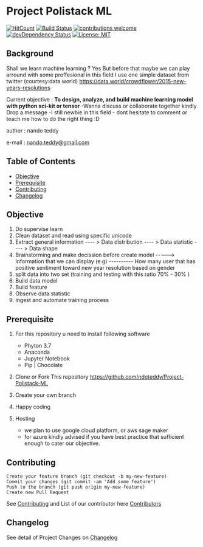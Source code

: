 # Project Polistack ML


[![HitCount](http://hits.dwyl.io/ndoteddy/https://github.com/ndoteddy/Project-Polistack-ML.git.svg)](http://hits.dwyl.io/ndoteddy/https://github.com/ndoteddy/Project-Polistack-ML.git) [![Build Status](https://travis-ci.org/ndoteddy/Project-Polistack-ML.svg?branch=master)](https://travis-ci.org/ndoteddy/Project-Polistack-ML) [![contributions welcome](https://img.shields.io/badge/contributions-welcome-brightgreen.svg?style=flat)](https://github.com/ndoteddy/Project-Polistack-Web/issues) [![devDependency Status](https://david-dm.org/ndoteddy/Project-Polistack-ML.svg)](https://david-dm.org/ndoteddy/Project-Polistack-Web) [![License: MIT](https://img.shields.io/badge/License-MIT-green.svg)](https://opensource.org/licenses/MIT) 

## Background
Shall we learn machine learning ? Yes
But before that maybe we can play arround with some proffesional in this field
I use one simple dataset from twitter (courtesy:data.world)
https://data.world/crowdflower/2015-new-years-resolutions

Current objective : **To design, analyze, and build machine learning model with python sci-kit or tensor**
-Wanna discuss or collaborate together kindly Drop a message 
-I still newbie in this field - dont hesitate to comment or teach me how to do the right thing  :D

author : nando teddy

e-mail : nando.teddy@gmail.com

## Table of Contents
* [Objective](#objective)
* [Prerequisite](#prerequisite)
* [Contributing](#contributing)
* [Changelog](#changelog)


## Objective

1. Do supervise learn 
2. Clean dataset and read using specific unicode
3. Extract general information 
 ---- > Data distribution
 ---- > Data statistic
 ---- > Data shape
 4. Brainstorming and make decission before create model
 -----> Information that we can display (e.g)
 ---------- How many user that has positive sentiment toward new year resolution based on gender
 5. split data into two set (training and testing with this ratio 70% - 30% )
 6. Build data model
 7. Build feature
 8. Observe data statistic
 9. Ingest and automate training process

## Prerequisite

1.  For this repository u need to install following software 
    - Phyton 3.7
    - Anaconda
    - Jupyter Notebook
    - Pip | Chocolate
        
2. Clone or Fork This repository
    https://github.com/ndoteddy/Project-Polistack-ML
    
3. Create your own branch   
4. Happy coding

5. Hosting    
    - we plan to use google cloud platform, or aws sage maker
    - for azure kindly advised if you have best practice that sufficient enough to cater our objective.
        
## Contributing
  
    Create your feature branch (git checkout -b my-new-feature)
    Commit your changes (git commit -am 'Add some feature')
    Push to the branch (git push origin my-new-feature)
    Create new Pull Request
See [Contributing](CONTRIBUTING.md) and  List of our contributor here [Contributors](https://github.com/ndoteddy/Project-Polistack-ML/graphs/contributors)


   
## Changelog
See detail of Project Changes on  [Changelog](CHANGELOG.md)


